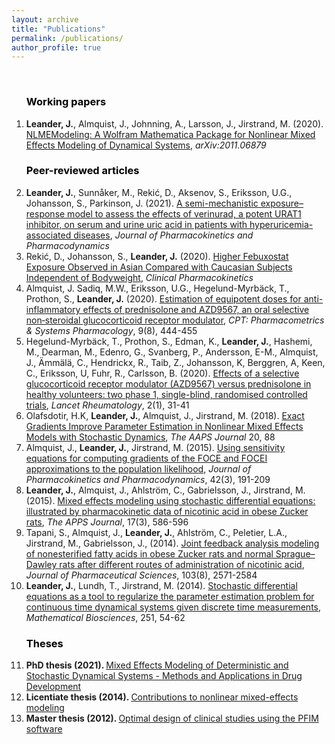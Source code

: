 ```yaml
---
layout: archive
title: "Publications"
permalink: /publications/
author_profile: true
---
```

<ol>
<br>

<b><font color="black"><h3>Working papers</h3></font></b>
<li><b>Leander, J.</b>, Almquist, J., Johnning, A., Larsson, J., Jirstrand, M. (2020). <a href="https://arxiv.org/abs/2011.06879">NLMEModeling: A Wolfram Mathematica Package for Nonlinear Mixed Effects Modeling of Dynamical Systems</a>, <i>arXiv:2011.06879</i>

<b><font color="black"><h3>Peer-reviewed articles</h3></font></b>
<li><b>Leander, J.</b>, Sunnåker, M., Rekić, D., Aksenov, S., Eriksson, U.G., Johansson, S., Parkinson, J. (2021). <a href="https://doi.org/10.1007/s10928-021-09747-y">A semi-mechanistic exposure–response model to assess the effects of verinurad, a potent URAT1 inhibitor, on serum and urine uric acid in patients with hyperuricemia-associated diseases</a>, <i>Journal of Pharmacokinetics and Pharmacodynamics</i><br>  
<li>Rekić, D., Johansson, S., <b>Leander, J.</b> (2020). <a href="https://doi.org/10.1007/s40262-020-00943-6">Higher Febuxostat Exposure Observed in Asian Compared with Caucasian Subjects Independent of Bodyweight</a>, <i>Clinical Pharmacokinetics</i><br>  
<li>Almquist, J. Sadiq, M.W., Eriksson, U.G., Hegelund-Myrbäck, T., Prothon, S., <b>Leander, J.</b> (2020). <a href="https://doi.org/10.1002/psp4.12536">Estimation of equipotent doses for anti-inflammatory effects of prednisolone and AZD9567, an oral selective non‐steroidal glucocorticoid receptor modulator</a>, <i>CPT: Pharmacometrics & Systems Pharmacology</i>, 9(8), 444-455<br>  
<li>Hegelund-Myrbäck, T., Prothon, S., Edman, K., <b>Leander, J.</b>, Hashemi, M., Dearman, M., Edenro, G., Svanberg, P., Andersson, E-M., Almquist, J., Ämmälä, C., Hendrickx, R., Taib, Z., Johansson, K, Berggren, A, Keen, C., Eriksson, U, Fuhr, R., Carlsson, B. (2020). <a href="https://doi.org/10.1016/S2665-9913(19)30103-1">Effects of a selective glucocorticoid receptor modulator (AZD9567) versus prednisolone in healthy volunteers: two phase 1, single-blind, randomised controlled trials</a>, <i>Lancet Rheumatology</i>, 2(1), 31-41<br>  
<li>Olafsdotir, H.K, <b>Leander, J.</b>, Almquist, J., Jirstrand, M. (2018). <a href="https://doi.org/10.1208/s12248-018-0232-7">Exact Gradients Improve Parameter Estimation in Nonlinear Mixed Effects Models with Stochastic Dynamics</a>, <i>The AAPS Journal</i> 20, 88<br>  
<li>Almquist, J., <b>Leander, J.</b>, Jirstrand, M. (2015). <a href="https://doi.org/10.1007/s10928-015-9409-1">Using sensitivity equations for computing gradients of the FOCE and FOCEI approximations to the population likelihood</a>, <i>Journal of Pharmacokinetics and Pharmacodynamics</i>, 42(3), 191-209<br>  
<li><b>Leander, J.</b>, Almquist, J., Ahlström, C., Gabrielsson, J., Jirstrand, M. (2015). <a href="https://doi.org/10.1208/s12248-015-9718-8">Mixed effects modeling using stochastic differential equations: illustrated by pharmacokinetic data of nicotinic acid in obese Zucker rats</a>, <i>The APPS Journal</i>, 17(3), 586-596<br>  
<li>Tapani, S., Almquist, J., <b>Leander, J.</b>, Ahlström, C., Peletier, L.A., Jirstrand, M., Gabrielsson, J.,  (2014). <a href="https://doi.org/10.1002/jps.24077">Joint feedback analysis modeling of nonesterified fatty acids in obese Zucker rats and normal Sprague–Dawley rats after different routes of administration of nicotinic acid</a>, <i>Journal of Pharmaceutical Sciences</i>, 103(8), 2571-2584<br>  
<li><b>Leander, J.</b>, Lundh, T., Jirstrand, M. (2014). <a href="https://doi.org/10.1208/s12248-015-9718-8">Stochastic differential equations as a tool to regularize the parameter estimation problem for continuous time dynamical systems given discrete time measurements</a>, <i>Mathematical Biosciences</i>, 251, 54-62<br>  

<b><font color="black"><h3>Theses</h3></font></b>


<li><b>PhD thesis (2021). </b> <a href="https://research.chalmers.se/publication/523650/file/523650_Fulltext.pdf">Mixed Effects Modeling of Deterministic and Stochastic Dynamical Systems - Methods and Applications in Drug Development</a> <br>
<li><b>Licentiate thesis (2014). </b> <a href="http://publications.lib.chalmers.se/records/fulltext/200981/200981.pdf">Contributions to nonlinear mixed-effects modeling</a> <br>
<li><b>Master thesis (2012). </b> <a href="https://odr.chalmers.se/bitstream/20.500.12380/159989/1/159989.pdf">Optimal design of clinical studies using the PFIM software</a> <br>
